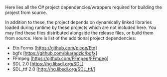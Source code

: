 Here lies all the C# project dependencies/wrappers required for building the project from source.

In addition to these, the project depends on dynamically linked libraries loaded during runtime by these projects which are not included here. You may find these files distributed alongside the release files, or build them from source. Here is list of the additional project dependencies:

- Eto.Forms [https://github.com/picoe/Eto]
- bgfx [https://github.com/bkaradzic/bgfx]
- FFmpeg [https://github.com/FFmpeg/FFmpeg]
- SDL 2.0 [https://hg.libsdl.org/SDL]
- SDL_ttf 2.0 [http://hg.libsdl.org/SDL_ttf/]
